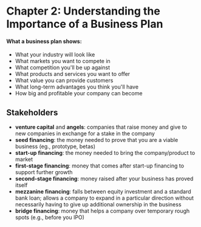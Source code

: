 # Chapter 2: Understanding the Importance of a Business Plan

#### What a business plan shows:

* What your industry will look like
* What markets you want to compete in
* What competition you'll be up against
* What products and services you want to offer
* What value you can provide customers
* What long-term advantages you think you'll have
* How big and profitable your company can become

## Stakeholders

* **venture capital** and **angels**: companies that raise money and give to new companies in exchange for a stake in the company
* **seed financing**: the money needed to prove that you are a viable business (eg., prototype, betas)
* **start-up financing**: the money needed to bring the company/product to market
* **first-stage financing**: money that comes after start-up financing to support further growth
* **second-stage financing**: money raised after your business has proved itself
* **mezzanine financing**: falls between equity investment and a standard bank loan; allows a company to expand in a particular direction without necessarily having to give up additional ownership in the business
* **bridge financing**: money that helps a company over temporary rough spots (e.g., before you IPO)